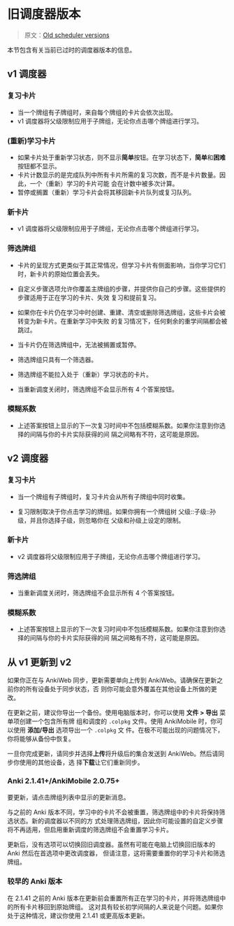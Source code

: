 # 旧调度器版本

> 原文：[Old scheduler versions](https://faqs.ankiweb.net/the-anki-2.1-scheduler.html)

本节包含有关当前已过时的调度器版本的信息。

## v1 调度器

### 复习卡片

- 当一个牌组有子牌组时，来自每个牌组的卡片会依次出现。
- v1 调度器将父级限制应用于子牌组，无论你点击哪个牌组进行学习。

### (重新)学习卡片

- 如果卡片处于重新学习状态，则不显示**简单**按钮。在学习状态下，**简单**和**困难**按钮都不显示。
- 卡片计数显示的是完成队列中所有卡片所需的复习次数，而不是卡片数量。因此，一个（重新）学习的卡片可能
  会在计数中被多次计算。
- 暂停或搁置（重新）学习卡片会将其移回新卡片队列或复习队列。

### 新卡片

- v1 调度器将父级限制应用于子牌组，无论你点击哪个牌组进行学习。

### 筛选牌组

- 卡片的呈现方式更类似于其正常情况，但学习卡片有侧面影响，当你学习它们时，新卡片的原始位置会丢失。

- 自定义步骤选项允许你覆盖主牌组的步骤，并提供你自己的步骤。这些提供的步骤适用于正在学习的卡片、失效
  复习和提前复习。

- 如果你在卡片仍在学习中时创建、重建、清空或删除筛选牌组，这些卡片会被转变为新卡片。在重新学习中失败
  的复习情况下，任何剩余的重学间隔都会被跳过。

- 当卡片仍在筛选牌组中，无法被搁置或暂停。

- 筛选牌组只具有一个筛选器。

- 筛选牌组不能拉入处于（重新）学习状态的卡片。

- 当重新调度关闭时，筛选牌组不会显示所有 4 个答案按钮。

### 模糊系数

- 上述答案按钮上显示的下一次复习时间中不包括模糊系数。如果你注意到你选择的间隔与你的卡片实际获得的间
  隔之间略有不符，这可能是原因。

## v2 调度器

### 复习卡片

- 当一个牌组有子牌组时，复习卡片会从所有子牌组中同时收集。

- 复习限制取决于你点击学习的牌组。如果你拥有一个牌组树 父级::子级::孙级，并且你选择子级，则忽略你在
  父级和孙级上设定的限制。

### 新卡片

- v2 调度器将父级限制应用于子牌组，无论你点击哪个牌组进行学习。

### 筛选牌组

- 当重新调度关闭时，筛选牌组不会显示所有 4 个答案按钮。

### 模糊系数

- 上述答案按钮上显示的下一次复习时间中不包括模糊系数。如果你注意到你选择的间隔与你的卡片实际获得的间
  隔之间略有不符，这可能是原因。

## 从 v1 更新到 v2

如果你正在与 AnkiWeb 同步，更新需要单向上传到 AnkiWeb。请确保在更新之前你的所有设备处于同步状态，否
则你可能会意外覆盖在其他设备上所做的更改。

在更新之前，建议你导出一个备份。使用电脑版本时，你可以使用 **文件 > 导出** 菜单项创建一个包含所有牌
组和调度的 `.colpkg` 文件。使用 AnkiMobile 时，你可以使用 **添加/导出** 选项导出一个 `.colpkg` 文
件。在极不可能出现的问题情况下，你将能够从备份中恢复。

一旦你完成更新，请同步并选择**上传**将升级后的集合发送到 AnkiWeb。然后请同步你使用的其他设备，选
择**下载**让它们重新同步。

### Anki 2.1.41+/AnkiMobile 2.0.75+

要更新，请点击牌组列表中显示的更新消息。

与之前的 Anki 版本不同，学习中的卡片不会被重置，筛选牌组中的卡片将保持筛选状态。新的调度器以不同的方
式处理筛选牌组，因此你可能设置的自定义步骤将不再适用，但启用重新调度的筛选牌组不会重置学习卡片。

更新后，没有选项可以切换回旧调度器。虽然有可能在电脑上切换回旧版本的 Anki 然后在首选项中更改调度器，
但请注意，这将需要重置你的学习卡片和筛选牌组。

### 较早的 Anki 版本

在 2.1.41 之前的 Anki 版本在更新前会重置所有正在学习的卡片，并将筛选牌组中的所有卡片移回到原始牌组。
这对具有较长初学间隔的人来说是个问题。如果你处于这种情况，建议你使用 2.1.41 或更高版本更新。

